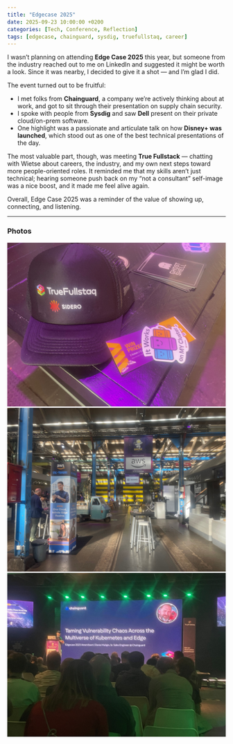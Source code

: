 ```yaml
---
title: "Edgecase 2025"
date: 2025-09-23 10:00:00 +0200
categories: [Tech, Conference, Reflection]
tags: [edgecase, chainguard, sysdig, truefullstaq, career]
---
```


I wasn’t planning on attending **Edge Case 2025** this year, but someone from the industry reached out to me on LinkedIn and suggested it might be worth a look. Since it was nearby, I decided to give it a shot — and I’m glad I did.

The event turned out to be fruitful:  
- I met folks from **Chainguard**, a company we’re actively thinking about at work, and got to sit through their presentation on supply chain security.  
- I spoke with people from **Sysdig** and saw **Dell** present on their private cloud/on-prem software.  
- One highlight was a passionate and articulate talk on how **Disney+ was launched**, which stood out as one of the best technical presentations of the day.  

The most valuable part, though, was meeting **True Fullstack** — chatting with Wietse about careers, the industry, and my own next steps toward more people-oriented roles. It reminded me that my skills aren’t just technical; hearing someone push back on my “not a consultant” self-image was a nice boost, and it made me feel alive again.

Overall, Edge Case 2025 was a reminder of the value of showing up, connecting, and listening.  

---

### Photos
![Swag from Edge Case 2025](/assets/img/posts/2025-09-23-edgecase2025/edgecase2025-swag.jpeg)  
![Conference floor](/assets/img/posts/2025-09-23-edgecase2025/edgecase2025-floor.jpeg)  
![Chainguard presentation](/assets/img/posts/2025-09-23-edgecase2025/edgecase2025-chainguard.jpeg)  